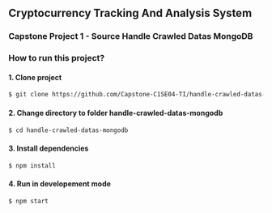 ## Cryptocurrency Tracking And Analysis System

### Capstone Project 1 - Source Handle Crawled Datas MongoDB

### How to run this project?

#### 1. Clone project

```bash
$ git clone https://github.com/Capstone-C1SE04-TI/handle-crawled-datas-mongodb.git
```

#### 2. Change directory to folder handle-crawled-datas-mongodb

```bash
$ cd handle-crawled-datas-mongodb
```

#### 3. Install dependencies

```bash
$ npm install
```

#### 4. Run in developement mode

```bash
$ npm start
```
